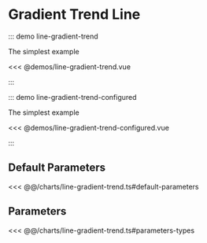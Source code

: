 # Gradient Trend Line

<chart-tags />

::: demo line-gradient-trend

The simplest example

<<< @demos/line-gradient-trend.vue

:::

::: demo line-gradient-trend-configured

The simplest example

<<< @demos/line-gradient-trend-configured.vue

:::

## Default Parameters

<<< @@/charts/line-gradient-trend.ts#default-parameters

## Parameters

<<< @@/charts/line-gradient-trend.ts#parameters-types
